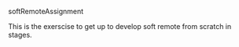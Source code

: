 softRemoteAssignment

This is the exerscise to get up to develop soft remote from scratch in stages.
